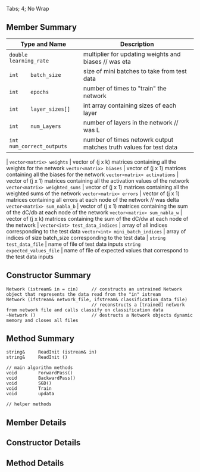 Tabs; 4; No Wrap

## Member Summary
Type and Name | Description
------------ | -------------
`double 	learning_rate` | multiplier for updating weights and biases // was eta
`int 	batch_size` | size of mini batches to take from test data
`int 	epochs` | number of times to "train" the network
`int 	layer_sizes[]` | int array containing sizes of each layer
`int 	num_Layers` | number of layers in the network // was L
`int 	num_correct_outputs` | number of times netowrk output matches truth values for test data
 | 
`vector<matrix> weights` | vector of (j x k) matrices containing all the weights for the network
`vector<matrix> biases` | vector of (j x 1) matrices containing all the biases for the network
`vector<matrix> activations` | vector of (j x 1) matrices containing all the activation values of the network
`vector<matrix> weighted_sums` | vector of (j x 1) matrices containing all the weighted sums of the network
`vector<matrix> errors` | vector of (j x 1) matrices containing all errors at each node of the network // was delta
`vector<matrix> sum_nabla_b` | vector of (j x 1) matrices containing the sum of the dC/db at each node of the network
`vector<matrix> sum_nabla_w` | vector of (j x k) matrices containing the sum of the dC/dw at each node of the network
 | 
`vector<int> test_data_indices` | array of all indices corresponding to the test data
`vector<int> mini_batch_indices` | array of indices of size batch_size corresponding to the test data
 | 
`string test_data_file` | name of file of test data inputs
`string expected_values_file` | name of file of expected values that correspond to the test data inputs

## Constructor Summary
	Network	(istream& in = cin)		// constructs an untrained Network object that represents the data read from the "in" istream
	Network	(ifstream& network_file, ifstream& classification_data_file)
									// reconstructs a [trained] network from network file and calls classify on classification data
	~Network ()						// destructs a Network objects dynamic memory and closes all files
	
## Method Summary
	string&		ReadInit (istream& in)
	string&		ReadInit ()
	
	// main algorithm methods	
	void		ForwardPass()
	void		BackwardPass()
	void		SGD()
	void		Train
	void 		updata
	
	// helper methods
	


## Member Details

## Constructor Details

## Method Details
